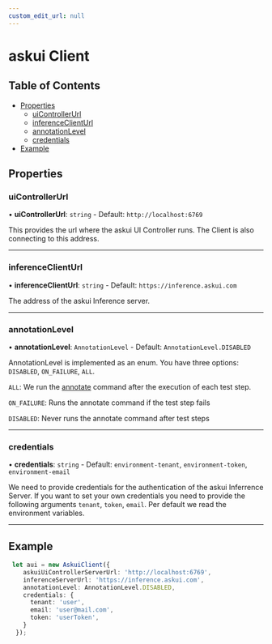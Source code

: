 ```yaml
---
custom_edit_url: null
---
```

# askui Client

## Table of Contents

  - [Properties](#properties)
    - [uiControllerUrl](#uiControllerUrl)
    - [inferenceClientUrl](#inferenceClientUrl)
    - [annotationLevel](#annotationLevel)
    - [credentials](#credentials)
  - [Example](#example)  
## Properties

### uiControllerUrl

• **uiControllerUrl**: `string` - Default: `http://localhost:6769`

This provides the url where the askui UI Controller runs. The Client is also connecting
to this address.

___

### inferenceClientUrl

• **inferenceClientUrl**: `string` - Default: `https://inference.askui.com`

The address of the askui Inference server.
___

### annotationLevel

• **annotationLevel**: `AnnotationLevel` - Default: `AnnotationLevel.DISABLED`

AnnotationLevel is implemented as an enum. You have three options: `DISABLED`, `ON_FAILURE`, `ALL`.

`ALL`:  We run the [annotate](../../general/05-Tooling/annotate-image.md) command after the execution of each test step.


`ON_FAILURE`: Runs the annotate command if the test step fails 


`DISABLED`: Never runs the annotate command after test steps

___

### credentials

• **credentials**: `string` - Default: `environment-tenant`, `environment-token`, `environment-email`

We need to provide credentials for the authentication of the askui Inferrence Server. If you want to set your own credentials you need to provide the following arguments `tenant`, `token`, `email`. Per default we read the environment variables.
___

## Example

```typescript
 let aui = new AskuiClient({
    askuiUiControllerServerUrl: 'http://localhost:6769',
    inferenceServerUrl: 'https://inference.askui.com',
    annotationLevel: AnnotationLevel.DISABLED,
    credentials: {
      tenant: 'user',
      email: 'user@mail.com',
      token: 'userToken',
    }
  });
```
